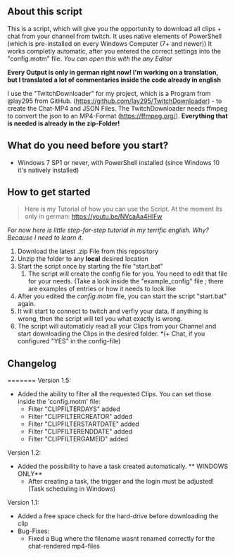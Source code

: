 ## About this script

This is a script, which will give you the opportunity to download all clips + chat from your channel from twitch. It uses native elements of PowerShell (which is pre-installed on every Windows Computer (7+ and newer))
It works completly automatic, after you entered the correct settings into the "config.motm" file. *You can open this with the any Editor*

**Every Output is only in german right now! I'm working on a translation, but I translated a lot of commentaries inside the code already in english**

I use the "TwitchDownloader" for my project, which is a Program from @lay295 from GitHub. (https://github.com/lay295/TwitchDownloader) - to create the Chat-MP4 and JSON Files. The TwitchDownloader needs ffmpeg to convert the json to an MP4-Format (https://ffmpeg.org/). **Everything that is needed is already in the zip-Folder!**

## What do you need before you start?

- Windows 7 SP1 or never, with PowerShell installed (since Windows 10 it's natively installed)


## How to get started

>Here is my Tutorial of how you can use the Script. At the moment its only in german:
https://youtu.be/NVcaAa4HlFw

*For now here is little step-for-step tutorial in my terrific english. Why? Because I need to learn it.*

1. Download the latest .zip File from this repository
2. Unzip the folder to any **local** desired location
3. Start the script once by starting the file "start.bat"
	1. The script will create the config file for you. You need to edit that file for your needs.
	(Take a look inside the "example_config" file ; there are examples of entries or how it needs to look like
4. After you edited the *config.motm* file, you can start the script "start.bat" again.
5. It will start to connect to twitch and verfiy your data. If anything is wrong, then the script will tell you what exactly is wrong.
6. The script will automaticly read all your Clips from your Channel and start downloading the Clips in the desired folder. *(+ Chat, if you configured "YES" in the config-file)

## Changelog

=======
Version 1.5:
- Added the ability to filter all the requested Clips. You can set those inside the 'config.motm' file:
	- Filter "CLIPFILTERDAYS" added
	- Filter "CLIPFILTERCREATOR" added
	- Filter "CLIPFILTERSTARTDATE" added
	- Filter "CLIPFILTERENDDATE" added
	- Filter "CLIPFILTERGAMEID" added
	
Version 1.2:
- Added the possibility to have a task created automatically. ** WINDOWS ONLY**
	- After creating a task, the trigger and the login must be adjusted! (Task scheduling in Windows)
	
Version 1.1:
- Added a free space check for the hard-drive before downloading the clip
- Bug-Fixes:
	- Fixed a Bug where the filename wasnt renamed correctly for the chat-rendered mp4-files
